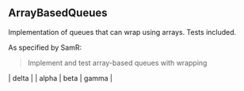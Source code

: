 ## ArrayBasedQueues

Implementation of queues that can wrap using arrays. Tests included.

As specified by SamR:
> Implement and test array-based queues with wrapping


| delta |       | alpha | beta | gamma |
